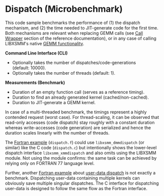 # Dispatch (Microbenchmark)

This code sample benchmarks the performance of (1)&#160;the dispatch mechanism, and (2)&#160;the time needed to JIT-generate code for the first time. Both mechanisms are relevant when replacing GEMM calls (see [Call Wrapper](https://libxsmm.readthedocs.io/libxsmm_mm/#call-wrapper) section of the reference documentation), or in any case of calling LIBXSMM's native [GEMM functionality](https://libxsmm.readthedocs.io/libxsmm_mm/).

**Command Line Interface (CLI)**

* Optionally takes the number of dispatches/code-generations (default:&#160;10000).
* Optionally takes the number of threads (default:&#160;1).


**Measurements (Benchmark)**

* Duration of an empty function call (serves as a reference timing).
* Duration to find an already generated kernel (cached/non-cached).
* Duration to JIT-generate a GEMM kernel.

In case of a multi-threaded benchmark, the timings represent a highly contended request (worst case). For thread-scaling, it can be observed that read-only accesses (code dispatch) stay roughly with a constant duration whereas write-accesses (code generation) are serialized and hence the duration scales linearly with the number of threads.

The [Fortran example](https://github.com/hfp/libxsmm/blob/master/samples/utilities/dispatch/dispatch.f) (`dispatch.f`) could use `libxsmm_dmmdispatch` (or similar) like the C code (`dispatch.c`) but intentionally shows the lower-level dispatch interface `libxsmm_xmmdispatch` and also omits using the LIBXSMM module. Not using the module confirms: the same task can be achieved by relying only on FORTRAN&#160;77 language level.

Further, another [Fortran example](https://github.com/hfp/libxsmm/blob/master/samples/utilities/dispatch/dispatch_udt.f) about [user-data dispatch](https://libxsmm.readthedocs.io/libxsmm_aux/#user-data-dispatch) is not exactly a benchmark. Dispatching user-data containing multiple kernels can obviously save multiple singular dispatches. The C interface for dispatching user-data is designed to follow the same flow as the Fortran interface.

